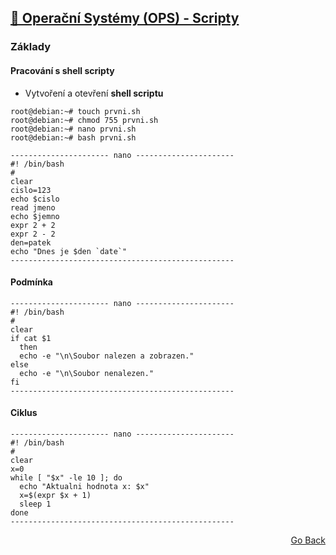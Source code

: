 ## <a href="https://github.com/neostetic/School-Zapisky/tree/main/OPS">📴 Operační Systémy (OPS) - Scripty</a>


### Základy
#### Pracování s shell scripty
- Vytvoření a otevření **shell scriptu**
```
root@debian:~# touch prvni.sh
root@debian:~# chmod 755 prvni.sh
root@debian:~# nano prvni.sh
root@debian:~# bash prvni.sh
```

```
---------------------- nano ----------------------  
#! /bin/bash
#
clear
cislo=123
echo $cislo
read jmeno
echo $jemno
expr 2 + 2
expr 2 - 2
den=patek
echo "Dnes je $den `date`"
--------------------------------------------------  
```

#### Podmínka
```
---------------------- nano ----------------------  
#! /bin/bash
#
clear
if cat $1
  then
  echo -e "\n\Soubor nalezen a zobrazen."
else
  echo -e "\n\Soubor nenalezen."
fi
--------------------------------------------------  
```

#### Ciklus
```
---------------------- nano ----------------------  
#! /bin/bash
#
clear
x=0
while [ "$x" -le 10 ]; do
  echo "Aktualni hodnota x: $x"
  x=$(expr $x + 1)
  sleep 1
done
--------------------------------------------------  
```


<p align="right">
  <a href="./..">Go Back</a>
</p>
